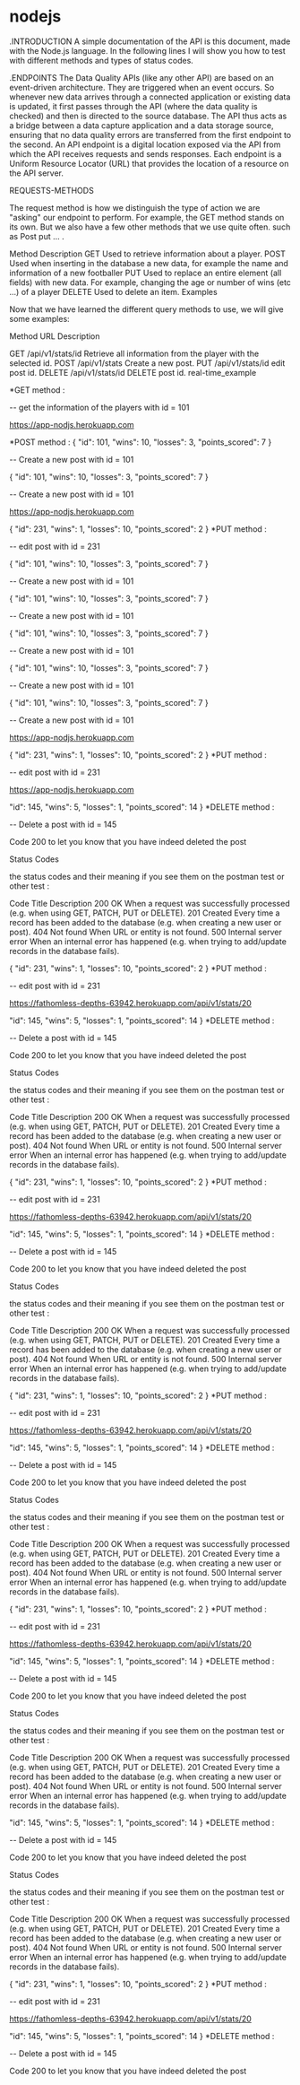 # nodejs
.INTRODUCTION
A simple documentation of the API is this document, made with the Node.js language.
In the following lines I will show you how to test with different methods and types of status codes.

.ENDPOINTS
The Data Quality APIs (like any other API) are based on an event-driven architecture. 
They are triggered when an event occurs. So whenever new data arrives through a connected 
application or existing data is updated, it first passes through the API (where the data quality is checked) and
then is directed to the source database. The API thus acts as a bridge between a data capture application and a data
storage source, ensuring that no data quality errors are transferred from the first endpoint to the second.
An API endpoint is a digital location exposed via the API from which the API receives requests and sends 
responses. Each endpoint is a Uniform Resource Locator (URL) that provides the location of a resource on the API server.

REQUESTS-METHODS


The request method is how we distinguish the type of action we are "asking" our endpoint to perform.
For example, the GET method stands on its own. But we also have a few other methods that we use quite often. such as Post put ... .

Method	Description
GET	Used to retrieve information about a player.
POST	Used when inserting in the database a new data, for example the name and information of a new footballer
PUT	Used to replace an entire element (all fields) with new data. For example, changing the age or number of wins (etc ...) of a player
DELETE	Used to delete an item.
Examples

Now that we have learned the different query methods to use, we will give some examples:

Method	URL	Description

GET	/api/v1/stats/id	Retrieve all information from the player with the selected id.
POST	/api/v1/stats	Create a new post.
PUT	/api/v1/stats/id	edit post id.
DELETE	/api/v1/stats/id	DELETE post id.
real-time_example

*GET method : 

-- get the information of the players with id = 101

https://app-nodjs.herokuapp.com



*POST method : 
{
    "id": 101,
    "wins": 10,
    "losses": 3,
    "points_scored": 7
  }

-- Create a new post with id = 101

{
    "id": 101,
    "wins": 10,
    "losses": 3,
    "points_scored": 7
  }

-- Create a new post with id = 101

https://app-nodjs.herokuapp.com


  {
    "id": 231,
    "wins": 1,
    "losses": 10,
    "points_scored": 2
  }
*PUT method : 

-- edit post with id = 231

{
    "id": 101,
    "wins": 10,
    "losses": 3,
    "points_scored": 7
  }

-- Create a new post with id = 101

{
    "id": 101,
    "wins": 10,
    "losses": 3,
    "points_scored": 7
  }

-- Create a new post with id = 101

{
    "id": 101,
    "wins": 10,
    "losses": 3,
    "points_scored": 7
  }

-- Create a new post with id = 101

{
    "id": 101,
    "wins": 10,
    "losses": 3,
    "points_scored": 7
  }

-- Create a new post with id = 101

{
    "id": 101,
    "wins": 10,
    "losses": 3,
    "points_scored": 7
  }

-- Create a new post with id = 101

https://app-nodjs.herokuapp.com


  {
    "id": 231,
    "wins": 1,
    "losses": 10,
    "points_scored": 2
  }
*PUT method : 

-- edit post with id = 231

https://app-nodjs.herokuapp.com

   "id": 145,
    "wins": 5,
    "losses": 1,
    "points_scored": 14
  }
*DELETE method : 

-- Delete a post with id = 145


Code 200 to let you know that you have indeed deleted the post 

Status Codes

the status codes and their meaning if you see them on the postman test or other test :

Code	Title	Description
200	OK	When a request was successfully processed (e.g. when using GET, PATCH, PUT or DELETE).
201	Created	Every time a record has been added to the database (e.g. when creating a new user or post).
404	Not found	When URL or entity is not found.
500	Internal server error	When an internal error has happened (e.g. when trying to add/update records in the database fails).


  {
    "id": 231,
    "wins": 1,
    "losses": 10,
    "points_scored": 2
  }
*PUT method : 

-- edit post with id = 231

https://fathomless-depths-63942.herokuapp.com/api/v1/stats/20

   "id": 145,
    "wins": 5,
    "losses": 1,
    "points_scored": 14
  }
*DELETE method : 

-- Delete a post with id = 145


Code 200 to let you know that you have indeed deleted the post 

Status Codes

the status codes and their meaning if you see them on the postman test or other test :

Code	Title	Description
200	OK	When a request was successfully processed (e.g. when using GET, PATCH, PUT or DELETE).
201	Created	Every time a record has been added to the database (e.g. when creating a new user or post).
404	Not found	When URL or entity is not found.
500	Internal server error	When an internal error has happened (e.g. when trying to add/update records in the database fails).


  {
    "id": 231,
    "wins": 1,
    "losses": 10,
    "points_scored": 2
  }
*PUT method : 

-- edit post with id = 231

https://fathomless-depths-63942.herokuapp.com/api/v1/stats/20

   "id": 145,
    "wins": 5,
    "losses": 1,
    "points_scored": 14
  }
*DELETE method : 

-- Delete a post with id = 145


Code 200 to let you know that you have indeed deleted the post 

Status Codes

the status codes and their meaning if you see them on the postman test or other test :

Code	Title	Description
200	OK	When a request was successfully processed (e.g. when using GET, PATCH, PUT or DELETE).
201	Created	Every time a record has been added to the database (e.g. when creating a new user or post).
404	Not found	When URL or entity is not found.
500	Internal server error	When an internal error has happened (e.g. when trying to add/update records in the database fails).

  {
    "id": 231,
    "wins": 1,
    "losses": 10,
    "points_scored": 2
  }
*PUT method : 

-- edit post with id = 231

https://fathomless-depths-63942.herokuapp.com/api/v1/stats/20

   "id": 145,
    "wins": 5,
    "losses": 1,
    "points_scored": 14
  }
*DELETE method : 

-- Delete a post with id = 145


Code 200 to let you know that you have indeed deleted the post 

Status Codes

the status codes and their meaning if you see them on the postman test or other test :

Code	Title	Description
200	OK	When a request was successfully processed (e.g. when using GET, PATCH, PUT or DELETE).
201	Created	Every time a record has been added to the database (e.g. when creating a new user or post).
404	Not found	When URL or entity is not found.
500	Internal server error	When an internal error has happened (e.g. when trying to add/update records in the database fails).


  {
    "id": 231,
    "wins": 1,
    "losses": 10,
    "points_scored": 2
  }
*PUT method : 

-- edit post with id = 231

https://fathomless-depths-63942.herokuapp.com/api/v1/stats/20

   "id": 145,
    "wins": 5,
    "losses": 1,
    "points_scored": 14
  }
*DELETE method : 

-- Delete a post with id = 145


Code 200 to let you know that you have indeed deleted the post 

Status Codes

the status codes and their meaning if you see them on the postman test or other test :

Code	Title	Description
200	OK	When a request was successfully processed (e.g. when using GET, PATCH, PUT or DELETE).
201	Created	Every time a record has been added to the database (e.g. when creating a new user or post).
404	Not found	When URL or entity is not found.
500	Internal server error	When an internal error has happened (e.g. when trying to add/update records in the database fails).

   "id": 145,
    "wins": 5,
    "losses": 1,
    "points_scored": 14
  }
*DELETE method : 

-- Delete a post with id = 145


Code 200 to let you know that you have indeed deleted the post 

Status Codes

the status codes and their meaning if you see them on the postman test or other test :

Code	Title	Description
200	OK	When a request was successfully processed (e.g. when using GET, PATCH, PUT or DELETE).
201	Created	Every time a record has been added to the database (e.g. when creating a new user or post).
404	Not found	When URL or entity is not found.
500	Internal server error	When an internal error has happened (e.g. when trying to add/update records in the database fails).


  {
    "id": 231,
    "wins": 1,
    "losses": 10,
    "points_scored": 2
  }
*PUT method : 

-- edit post with id = 231

https://fathomless-depths-63942.herokuapp.com/api/v1/stats/20

   "id": 145,
    "wins": 5,
    "losses": 1,
    "points_scored": 14
  }
*DELETE method : 

-- Delete a post with id = 145


Code 200 to let you know that you have indeed deleted the post 

